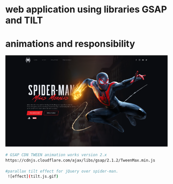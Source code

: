# web application using libraries GSAP and TILT
# animations and responsibility
![screens](screen.png)
```bash
# GSAP CDN TWEEN animation works version 2.x
https://cdnjs.cloudflare.com/ajax/libs/gsap/2.1.2/TweenMax.min.js

#parallax tilt effect for jQuery over spider-man.
 ![effect](tilt.js.gif)

 
